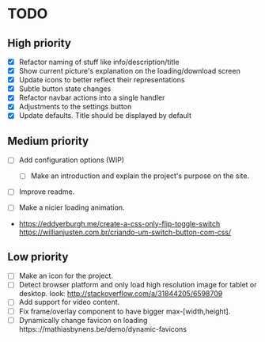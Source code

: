 # TODO

## High priority

- [x] Refactor naming of stuff like info/description/title
- [x] Show current picture's explanation on the loading/download screen
- [x] Update icons to better reflect their representations
- [x] Subtle button state changes
- [x] Refactor navbar actions into a single handler
- [x] Adjustments to the settings button
- [x] Update defaults. Title should be displayed by default

## Medium priority

- [ ] Add configuration options (WIP)

  - [ ] Make an introduction and explain the project's purpose on the site.

- [ ] Improve readme.

- [ ] Make a nicier loading animation.
- https://eddyerburgh.me/create-a-css-only-flip-toggle-switch
  https://willianjusten.com.br/criando-um-switch-button-com-css/

## Low priority

- [ ] Make an icon for the project.
- [ ] Detect browser platform and only load high resolution
      image for tablet or desktop. look: http://stackoverflow.com/a/31844205/6598709
- [ ] Add support for video content.
- [ ] Fix frame/overlay component to have bigger max-[width,height].
- [ ] Dynamically change favicon on loading https:://mathiasbynens.be/demo/dynamic-favicons
